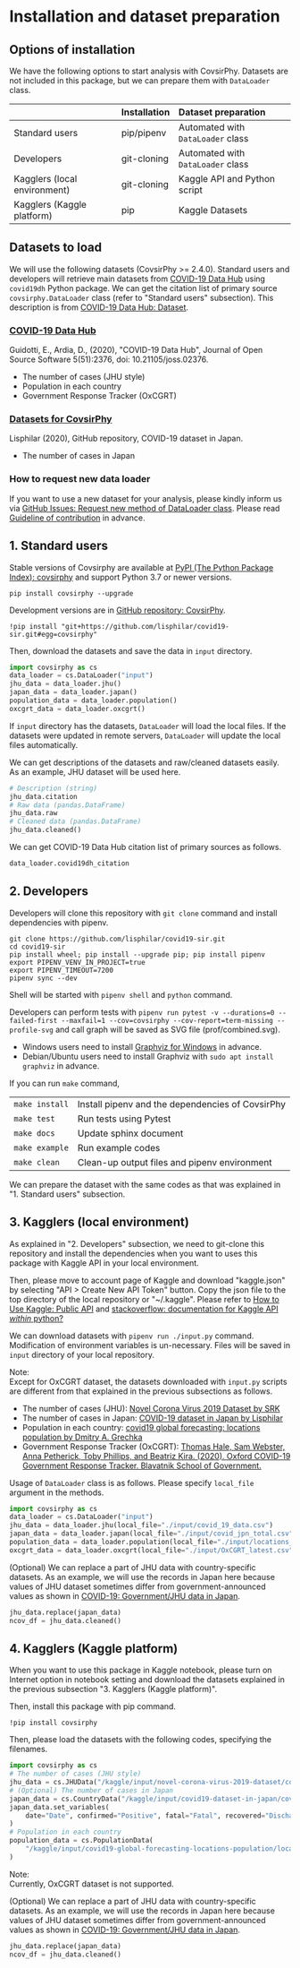 # Installation and dataset preparation

## Options of installation
We have the following options to start analysis with CovsirPhy. Datasets are not included in this package, but we can prepare them with `DataLoader` class.

||Installation|Dataset preparation|
|:---|:---|:---|
|Standard users|pip/pipenv|Automated with `DataLoader` class|
|Developers|git-cloning|Automated with `DataLoader` class|
|Kagglers (local environment)|git-cloning|Kaggle API and Python script|
|Kagglers (Kaggle platform)|pip|Kaggle Datasets|


## Datasets to load
We will use the following datasets (CovsirPhy >= 2.4.0). Standard users and developers will retrieve main datasets from [COVID-19 Data Hub](https://covid19datahub.io/) using `covid19dh` Python package. We can get the citation list of primary source `covsirphy.DataLoader` class (refer to "Standard users" subsection). This description is from [COVID-19 Data Hub: Dataset](https://covid19datahub.io/articles/data.html).

### [COVID-19 Data Hub](https://covid19datahub.io/)
Guidotti, E., Ardia, D., (2020), "COVID-19 Data Hub", Journal of Open Source Software 5(51):2376, doi: 10.21105/joss.02376.

- The number of cases (JHU style)
- Population in each country
- Government Response Tracker (OxCGRT)

### [Datasets for CovsirPhy](https://github.com/lisphilar/covid19-sir/tree/master/data)
Lisphilar (2020), GitHub repository, COVID-19 dataset in Japan.  
- The number of cases in Japan

### How to request new data loader
If you want to use a new dataset for your analysis, please kindly inform us via [GitHub Issues: Request new method of DataLoader class](https://github.com/lisphilar/covid19-sir/issues/new/?template=request-new-method-of-dataloader-class.md). Please read [Guideline of contribution](https://lisphilar.github.io/covid19-sir/CONTRIBUTING.html) in advance.

## 1. Standard users
Stable versions of Covsirphy are available at [PyPI (The Python Package Index): covsirphy](https://pypi.org/project/covsirphy/) and support Python 3.7 or newer versions.
```
pip install covsirphy --upgrade
```

Development versions are in [GitHub repository: CovsirPhy](https://github.com/lisphilar/covid19-sir).
```
!pip install "git+https://github.com/lisphilar/covid19-sir.git#egg=covsirphy"
```

Then, download the datasets and save the data in `input` directory.
```Python
import covsirphy as cs
data_loader = cs.DataLoader("input")
jhu_data = data_loader.jhu()
japan_data = data_loader.japan()
population_data = data_loader.population()
oxcgrt_data = data_loader.oxcgrt()
```
If `input` directory has the datasets, `DataLoader` will load the local files. If the datasets were updated in remote servers, `DataLoader` will update the local files automatically.

We can get descriptions of the datasets and raw/cleaned datasets easily. As an example, JHU dataset will be used here.
```Python
# Description (string)
jhu_data.citation
# Raw data (pandas.DataFrame)
jhu_data.raw
# Cleaned data (pandas.DataFrame)
jhu_data.cleaned()
```
We can get COVID-19 Data Hub citation list of primary sources as follows.
```Python
data_loader.covid19dh_citation
```


## 2. Developers
Developers will clone this repository with `git clone` command and install dependencies with pipenv.
```
git clone https://github.com/lisphilar/covid19-sir.git
cd covid19-sir
pip install wheel; pip install --upgrade pip; pip install pipenv
export PIPENV_VENV_IN_PROJECT=true
export PIPENV_TIMEOUT=7200
pipenv sync --dev
```

Shell will be started with `pipenv shell` and `python` command.

Developers can perform tests with `pipenv run pytest -v --durations=0 --failed-first --maxfail=1 --cov=covsirphy --cov-report=term-missing --profile-svg` and call graph will be saved as SVG file (prof/combined.svg).

- Windows users need to install [Graphviz for Windows](https://graphviz.org/_pages/Download/Download_windows.html) in advance.
- Debian/Ubuntu users need to install Graphviz with `sudo apt install graphviz` in advance.

If you can run `make` command,

|||
|:---|:---|
|`make install`|Install pipenv and the dependencies of CovsirPhy|
|`make test`|Run tests using Pytest|
|`make docs`|Update sphinx document|
|`make example`|Run example codes|
|`make clean`|Clean-up output files and pipenv environment|

We can prepare the dataset with the same codes as that was explained in "1. Standard users" subsection.

## 3. Kagglers (local environment)
As explained in "2. Developers" subsection, we need to git-clone this repository and install the dependencies when you want to uses this package with Kaggle API in your local environment.

Then, please move to account page of Kaggle and download "kaggle.json" by selecting "API > Create New API Token" button. Copy the json file to the top directory of the local repository or "~/.kaggle". Please refer to [How to Use Kaggle: Public API](https://www.kaggle.com/docs/api) and [stackoverflow: documentation for Kaggle API *within* python?](https://stackoverflow.com/questions/55934733/documentation-for-kaggle-api-within-python#:~:text=Here%20are%20the%20steps%20involved%20in%20using%20the%20Kaggle%20API%20from%20Python.&text=Go%20to%20your%20Kaggle%20account,json%20will%20be%20downloaded)

We can download datasets with `pipenv run ./input.py` command. Modification of environment variables is un-necessary. Files will be saved in `input` directory of your local repository.

Note:  
Except for OxCGRT dataset, the datasets downloaded with `input.py` scripts are different from that explained in the previous subsections as follows.

- The number of cases (JHU): [Novel Corona Virus 2019 Dataset by SRK](https://www.kaggle.com/sudalairajkumar/novel-corona-virus-2019-dataset)
- The number of cases in Japan: [COVID-19 dataset in Japan by Lisphilar](https://www.kaggle.com/lisphilar/covid19-dataset-in-japan)
- Population in each country:  [covid19 global forecasting: locations population by Dmitry A. Grechka](https://www.kaggle.com/dgrechka/covid19-global-forecasting-locations-population)
- Government Response Tracker (OxCGRT):  [Thomas Hale, Sam Webster, Anna Petherick, Toby Phillips, and Beatriz Kira. (2020). Oxford COVID-19 Government Response Tracker. Blavatnik School of Government.](https://github.com/OxCGRT/covid-policy-tracker)

Usage of `DataLoader` class is as follows. Please specify `local_file` argument in the methods.
```Python
import covsirphy as cs
data_loader = cs.DataLoader("input")
jhu_data = data_loader.jhu(local_file="./input/covid_19_data.csv")
japan_data = data_loader.japan(local_file="./input/covid_jpn_total.csv")
population_data = data_loader.population(local_file="./input/locations_population.csv")
oxcgrt_data = data_loader.oxcgrt(local_file="./input/OxCGRT_latest.csv")
```

(Optional) We can replace a part of JHU data with country-specific datasets.
As an example, we will use the records in Japan here because values of JHU dataset sometimes differ from government-announced values as shown in [COVID-19: Government/JHU data in Japan](https://www.kaggle.com/lisphilar/covid-19-government-jhu-data-in-japan).

```Python
jhu_data.replace(japan_data)
ncov_df = jhu_data.cleaned()
```

## 4. Kagglers (Kaggle platform)
When you want to use this package in Kaggle notebook, please turn on Internet option in notebook setting and download the datasets explained in the previous subsection "3. Kagglers (Kaggle platform)".

Then, install this package with pip command.
```
!pip install covsirphy
```

Then, please load the datasets with the following codes, specifying the filenames.
```Python
import covsirphy as cs
# The number of cases (JHU style)
jhu_data = cs.JHUData("/kaggle/input/novel-corona-virus-2019-dataset/covid_19_data.csv")
# (Optional) The number of cases in Japan
japan_data = cs.CountryData("/kaggle/input/covid19-dataset-in-japan/covid_jpn_total.csv", country="Japan")
japan_data.set_variables(
    date="Date", confirmed="Positive", fatal="Fatal", recovered="Discharged", province=None
)
# Population in each country
population_data = cs.PopulationData(
    "/kaggle/input/covid19-global-forecasting-locations-population/locations_population.csv"
)
```

Note:  
Currently, OxCGRT dataset is not supported.


(Optional) We can replace a part of JHU data with country-specific datasets.
As an example, we will use the records in Japan here because values of JHU dataset sometimes differ from government-announced values as shown in [COVID-19: Government/JHU data in Japan](https://www.kaggle.com/lisphilar/covid-19-government-jhu-data-in-japan).

```Python
jhu_data.replace(japan_data)
ncov_df = jhu_data.cleaned()
```
